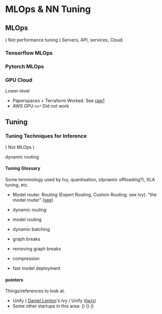 # MLOps & NN Tuning

## MLOps
( Not performance tuning )
Servers, API, services, Cloud.

### Tensorflow MLOps
### Pytorch MLOps

### GPU Cloud
Lower-level

* Paperspaces + Terraform
Worked. See [raw1](https://github.com/sohale/gpu-experimentations/tree/8b273f26d6065ad90091982d26b5482002dda09a/experiments/raw1)
* AWS GPU
`nv*` Did not work

## Tuning

### Tuning Techniques for Inference
( Not MLOps )

dynamic routing 

#### Tuning Glossary
Some terminology used by Ivy, quantisation, (dynamic offloading?), XLA tuning, etc.
* Model router. Routing (Expert Routing, Custom Routing; see Ivy). "the model router" ([see](https://route.withmartian.com/))

* dynamic routing
* model routing
* dynamic batching
* graph breaks
* removing graph breaks
* compression
* fast model deployment

#### pointers
Things/references to look at.
* Unify ( [Daniel Lenton](https://www.linkedin.com/in/daniellenton/)'s Ivy / Unify ([tw/x](https://twitter.com/letsunifyai)) 
* Some other startups in this area: () () ()


